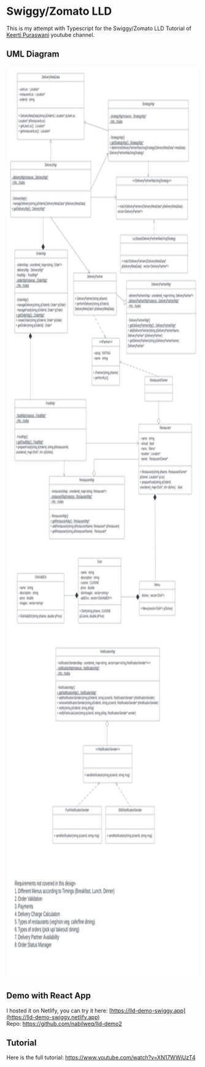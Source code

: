 # Swiggy/Zomato LLD

This is my attempt with Typescript for the Swiggy/Zomato LLD Tutorial of [Keerti Puraswani](https://www.youtube.com/@KeertiPurswani) youtube channel.


## UML Diagram
<img src="https://github.com/nabilweq/lld-1-swiggy/blob/main/swiggy_lld.png" width=950px height=2379px>

## Demo with React App

I hosted it on Netlify, you can try it here: [https://lld-demo-swiggy.app](https://lld-demo-swiggy.netlify.app) <br>
Repo: https://github.com/nabilweq/lld-demo2


## Tutorial

Here is the full tutorial: https://www.youtube.com/watch?v=XN17WWiUzT4



